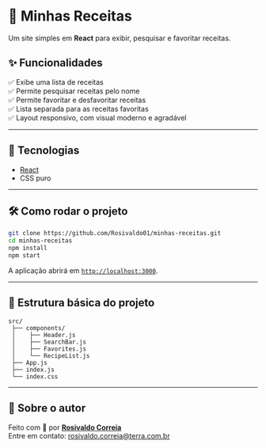 
# 🍲 Minhas Receitas

Um site simples em **React** para exibir, pesquisar e favoritar receitas.

## ✨ Funcionalidades

✅ Exibe uma lista de receitas  
✅ Permite pesquisar receitas pelo nome  
✅ Permite favoritar e desfavoritar receitas  
✅ Lista separada para as receitas favoritas  
✅ Layout responsivo, com visual moderno e agradável

---

## 🚀 Tecnologias

- [React](https://reactjs.org/)
- CSS puro

---

## 🛠 Como rodar o projeto

```bash
git clone https://github.com/Rosivaldo01/minhas-receitas.git
cd minhas-receitas
npm install
npm start
```

A aplicação abrirá em [`http://localhost:3000`](http://localhost:3000).

---

## 📝 Estrutura básica do projeto

```
src/
 ├── components/
 │    ├── Header.js
 │    ├── SearchBar.js
 │    ├── Favorites.js
 │    └── RecipeList.js
 ├── App.js
 ├── index.js
 └── index.css
```

---

## 🚀 Sobre o autor

Feito com 💖 por **[Rosivaldo Correia](https://github.com/Rosivaldo01)**  
Entre em contato: rosivaldo.correia@terra.com.br

